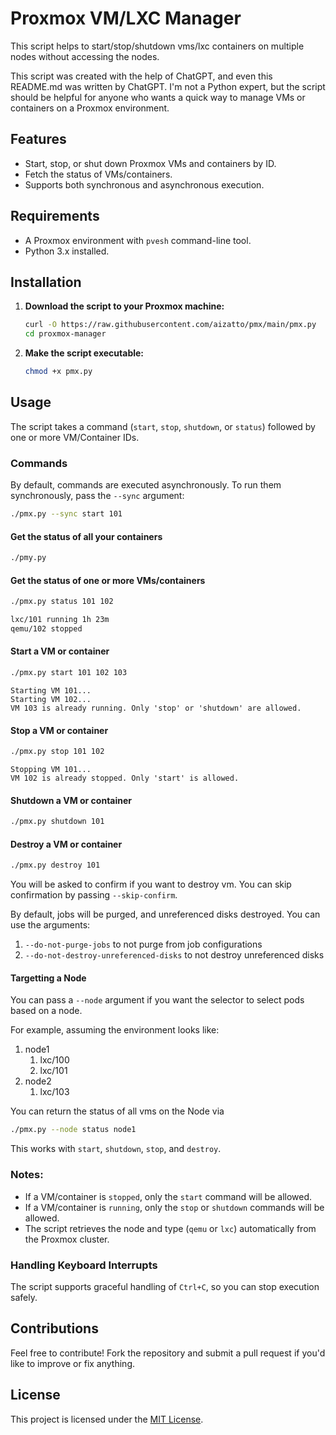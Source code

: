 # Proxmox VM/LXC Manager

This script helps to start/stop/shutdown vms/lxc containers on multiple nodes without accessing the nodes.

This script was created with the help of ChatGPT, and even this README.md was written by ChatGPT. I'm not a Python expert, but the script should be helpful for anyone who wants a quick way to manage VMs or containers on a Proxmox environment.

## Features
- Start, stop, or shut down Proxmox VMs and containers by ID.
- Fetch the status of VMs/containers.
- Supports both synchronous and asynchronous execution.

## Requirements
- A Proxmox environment with `pvesh` command-line tool.
- Python 3.x installed.

## Installation

1. **Download the script to your Proxmox machine:**
   ```bash
   curl -O https://raw.githubusercontent.com/aizatto/pmx/main/pmx.py
   cd proxmox-manager
   ```

2. **Make the script executable:**
   ```bash
   chmod +x pmx.py
   ```

## Usage

The script takes a command (`start`, `stop`, `shutdown`, or `status`) followed by one or more VM/Container IDs.

### Commands

By default, commands are executed asynchronously. To run them synchronously, pass the `--sync` argument:

```bash
./pmx.py --sync start 101 
```

#### **Get the status** of all your containers
```bash
./pmy.py
```

#### **Get the status** of one or more VMs/containers
```bash
./pmx.py status 101 102
```

```bash
lxc/101 running 1h 23m
qemu/102 stopped
```

#### **Start** a VM or container
```bash
./pmx.py start 101 102 103
```

```
Starting VM 101...
Starting VM 102...
VM 103 is already running. Only 'stop' or 'shutdown' are allowed.
```

#### **Stop** a VM or container
```bash
./pmx.py stop 101 102
```

```
Stopping VM 101...
VM 102 is already stopped. Only 'start' is allowed.
```

#### **Shutdown** a VM or container
```bash
./pmx.py shutdown 101
```

#### **Destroy** a VM or container
```bash
./pmx.py destroy 101
```

You will be asked to confirm if you want to destroy vm. You can skip confirmation by passing `--skip-confirm`.

By default, jobs will be purged, and unreferenced disks destroyed. You can use the arguments:

1. `--do-not-purge-jobs` to not purge from job configurations
1. `--do-not-destroy-unreferenced-disks` to not destroy unreferenced disks

#### Targetting a Node
You can pass a `--node` argument if you want the selector to select pods based on a node.

For example, assuming the environment looks like:

1. node1
   1. lxc/100
   1. lxc/101
2. node2
   1. lxc/103

You can return the status of all vms on the Node via
```bash
./pmx.py --node status node1
```

This works with `start`, `shutdown`, `stop`, and `destroy`.

### Notes:
- If a VM/container is `stopped`, only the `start` command will be allowed.
- If a VM/container is `running`, only the `stop` or `shutdown` commands will be allowed.
- The script retrieves the node and type (`qemu` or `lxc`) automatically from the Proxmox cluster.

### Handling Keyboard Interrupts
The script supports graceful handling of `Ctrl+C`, so you can stop execution safely.

## Contributions
Feel free to contribute! Fork the repository and submit a pull request if you'd like to improve or fix anything.

## License
This project is licensed under the [MIT License](LICENSE).
